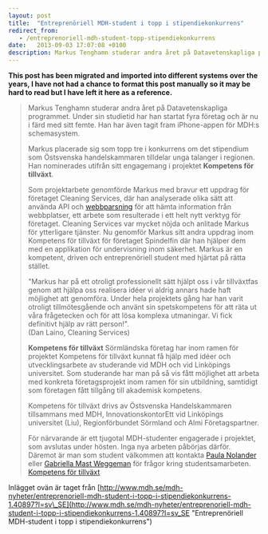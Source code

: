 ```yaml
---
layout: post
title:  "Entreprenöriell MDH-student i topp i stipendiekonkurrens"
redirect_from:
   - /entreprenoriell-mdh-student-topp-stipendiekonkurrens
date:   2013-09-03 17:07:08 +0100
description: Markus Tenghamn studerar andra året på Datavetenskapliga programmet. Under sin studietid har han startat fyra företag och är nu i färd med sitt femte. Han har även tagit fram iPhone-...
---
```


**This post has been migrated and imported into different systems over the years, I have not had a chance to format this post manually so it may be hard to read but I have left it here as a reference.**

> Markus Tenghamn studerar andra året på Datavetenskapliga programmet. Under sin studietid har han startat fyra företag och är nu i färd med sitt femte. Han har även tagit fram iPhone-appen för MDH:s schemasystem.  
>   
>  Markus placerade sig som topp tre i konkurrens om det stipendium som Östsvenska handelskammaren tilldelar unga talanger i regionen. Han nominerades utifrån sitt engagemang i projektet **Kompetens för tillväxt**.  
>   
>  Som projektarbete genomförde Markus med bravur ett uppdrag för företaget Cleaning Services, där han analyserade olika sätt att använda API och [webbparsning](http://sv.wikipedia.org/wiki/Parser "webbparsning") för att hämta information från webbplatser, ett arbete som resulterade i ett helt nytt verktyg för företaget. Cleaning Services var mycket nöjda och anlitade Markus för ytterligare tjänster. Nu genomför Markus sitt andra uppdrag inom Kompetens för tillväxt för företaget Spindelfin där han hjälper dem med en applikation för undervisning inom säkerhet. Markus är en kompetent, driven och entreprenöriell student med hjärtat på rätta stället.  
>   
>  "Markus har på ett otroligt professionellt sätt hjälpt oss i vår tillväxtfas genom att hjälpa oss realisera idéer vi aldrig annars hade haft möjlighet att genomföra. Under hela projektets gång har han varit otroligt tillmötesgående och använt sin spetskompetens för att räta ut våra frågetecken och för att lösa komplexa utmaningar. Vi fick definitivt hjälp av rätt person!".  
>  (Dan Laino, Cleaning Services)  
>   
> **Kompetens för tillväxt** Sörmländska företag har inom ramen för projektet Kompetens för tillväxt kunnat få hjälp med idéer och utvecklingsarbete av studerande vid MDH och vid Linköpings universitet. Som studerande har man på så vis fått möjlighet att arbeta med konkreta företagsprojekt inom ramen för sin utbildning, samtidigt som företagen fått tillgång till akademisk kompetens.  
>   
>  Kompetens för tillväxt drivs av Östsvenska Handelskammaren tillsammans med MDH, InnovationskontorEtt vid Linköpings universitet (Liu), Regionförbundet Sörmland och Almi Företagspartner.  
>   
>  För närvarande är ett tjugotal MDH-studenter engagerade i projektet, som avslutas under hösten. Inga nya arbeten påbörjas därför. Däremot är man som student välkommen att kontakta [Paula Nolander](http://www.mdh.se/personal/VisaPerson?fornamn=Paula&efternamn=Nolander) eller [Gabriella Mast Weggeman](http://www.mdh.se/personal/VisaPerson?fornamn=Gabriella&mellannamn=Mast&efternamn=Weggeman) för frågor kring studentsamarbeten. [Kompetens för tillväxt](http://www.ostsvenskahandelskammaren.se/img/2012/6/29/1660051.pdf)

  
 Inlägget ovän är taget från [http://www.mdh.se/mdh-nyheter/entreprenoriell-mdh-student-i-topp-i-stipendiekonkurrens-1.40897?l=sv\_SE](http://www.mdh.se/mdh-nyheter/entreprenoriell-mdh-student-i-topp-i-stipendiekonkurrens-1.40897?l=sv_SE "Entreprenöriell MDH-student i topp i stipendiekonkurrens")